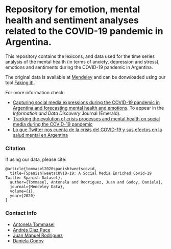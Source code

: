 # Repository for emotion, mental health and sentiment analyses related to the COVID-19 pandemic in Argentina.

This repository contains the lexicons, and data used for the time series analysis of the mental health (in terms of anxiety, depression and stress), emotions and sentiments during the COVID-19 pandemic in Argentina.

The original data is available at [Mendeley](https://data.mendeley.com/datasets/nv8k69y59d/2) and can be donwloaded using our tool [Faking it!](https://github.com/knife982000/FakingIt).

For more information check:

* [Capturing social media expressions during the COVID-19 pandemic in Argentina and forecasting mental health and emotions](https://arxiv.org/abs/2101.04540). To appear in the _Information and Data Discovery_ Journal (Emerald).
* [Tracking the evolution of crisis processes and mental health on social media during the COVID-19 pandemic](https://arxiv.org/abs/2011.11024)
* [Lo que Twitter nos cuenta de la crisis del COVID-19 y sus efectos en la salud mental en Argentina](https://medium.com/@antonelatommasel/lo-que-twitter-nos-cuenta-de-la-crisis-del-covid-19-y-sus-efectos-en-la-salud-mental-en-argentina-44ae49fae73c)

### Citation

If using our data, please cite:
```
@article{tommasel2020spanishtweetscovid,
  title={SpanishTweetsCOVID-19: A Social Media Enriched Covid-19 Twitter Spanish Dataset},
  author={Tommasel, Antonela and Rodriguez, Juan and Godoy, Daniela},
  journal={Mendeley Data},
  volume={1},
  year={2020}
}
```

### Contact info

* [Antonela Tommasel](mailto:antonela.tommasel@isistan.unicen.edu.ar)
* [Andrés Diaz Pace](mailto:andres.diazpace@isistan.unicen.edu.ar)
* [Juan Manuel Rodriguez](mailto:juanmanuel.rodriguez@isistan.unicen.edu.ar)
* [Daniela Godoy](mailto:daniela.godoy@isistan.unicen.edu.ar)
